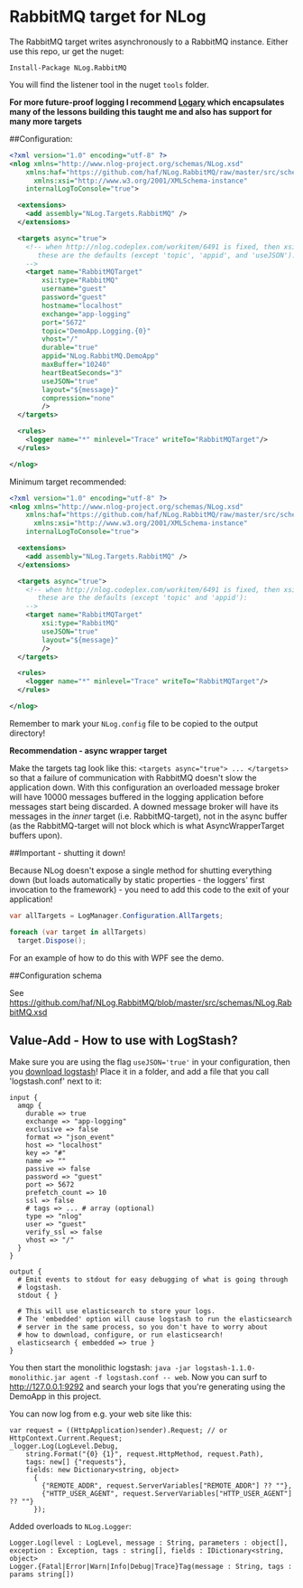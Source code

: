 # RabbitMQ target for NLog
 
The RabbitMQ target writes asynchronously to a RabbitMQ instance. Either use this repo, ur get the nuget:

`Install-Package NLog.RabbitMQ`

You will find the listener tool in the nuget `tools` folder.

**For more future-proof logging I recommend
[Logary](https://github.com/logary/logary) which encapsulates many of the
lessons building this taught me and also has support for many more targets**

##Configuration:

```xml
<?xml version="1.0" encoding="utf-8" ?>
<nlog xmlns="http://www.nlog-project.org/schemas/NLog.xsd"
    xmlns:haf="https://github.com/haf/NLog.RabbitMQ/raw/master/src/schemas/NLog.RabbitMQ.xsd"
      xmlns:xsi="http://www.w3.org/2001/XMLSchema-instance"
    internalLogToConsole="true">

  <extensions>
    <add assembly="NLog.Targets.RabbitMQ" />
  </extensions>

  <targets async="true">
    <!-- when http://nlog.codeplex.com/workitem/6491 is fixed, then xsi:type="haf:RabbitMQ" instead;
       these are the defaults (except 'topic', 'appid', and 'useJSON'): 
    -->
    <target name="RabbitMQTarget"
        xsi:type="RabbitMQ"
        username="guest" 
        password="guest" 
        hostname="localhost" 
        exchange="app-logging"
        port="5672"
        topic="DemoApp.Logging.{0}"
        vhost="/"
        durable="true"
        appid="NLog.RabbitMQ.DemoApp"
        maxBuffer="10240"
        heartBeatSeconds="3"
        useJSON="true"
        layout="${message}"
        compression="none"
        />
  </targets>

  <rules>
    <logger name="*" minlevel="Trace" writeTo="RabbitMQTarget"/>
  </rules>

</nlog>
```

Minimum target recommended:

```xml
<?xml version="1.0" encoding="utf-8" ?>
<nlog xmlns="http://www.nlog-project.org/schemas/NLog.xsd"
    xmlns:haf="https://github.com/haf/NLog.RabbitMQ/raw/master/src/schemas/NLog.RabbitMQ.xsd"
      xmlns:xsi="http://www.w3.org/2001/XMLSchema-instance"
    internalLogToConsole="true">

  <extensions>
    <add assembly="NLog.Targets.RabbitMQ" />
  </extensions>

  <targets async="true">
    <!-- when http://nlog.codeplex.com/workitem/6491 is fixed, then xsi:type="haf:RabbitMQ" instead;
       these are the defaults (except 'topic' and 'appid'): 
    -->
    <target name="RabbitMQTarget"
        xsi:type="RabbitMQ"
        useJSON="true"
        layout="${message}"
        />
  </targets>

  <rules>
    <logger name="*" minlevel="Trace" writeTo="RabbitMQTarget"/>
  </rules>

</nlog>
```

Remember to mark your `NLog.config` file to be copied to the output directory!

**Recommendation - async wrapper target**

Make the targets tag look like this: `<targets async="true"> ... </targets>` so that
a failure of communication with RabbitMQ doesn't slow the application down. With this configuration
an overloaded message broker will have 10000 messages buffered in the logging application
before messages start being discarded. A downed message broker will have its messages
in the *inner* target (i.e. RabbitMQ-target), not in the async buffer (as the RabbitMQ-target
will not block which is what AsyncWrapperTarget buffers upon).

##Important - shutting it down!

Because NLog doesn't expose a single method for shutting everything down (but loads automatically by static properties - the loggers' first invocation to the framework) - you need to add this code to the exit of your application!

```csharp
var allTargets = LogManager.Configuration.AllTargets;

foreach (var target in allTargets)
  target.Dispose();
```

For an example of how to do this with WPF see the demo.

##Configuration schema

See https://github.com/haf/NLog.RabbitMQ/blob/master/src/schemas/NLog.RabbitMQ.xsd

## Value-Add - How to use with LogStash?

Make sure you are using the flag `useJSON='true'` in your configuration, then you [download logstash](http://logstash.net/)! Place it in a folder, and add a file that you call 'logstash.conf' next to it:

```
input {
  amqp {
    durable => true
    exchange => "app-logging"
    exclusive => false
    format => "json_event"
    host => "localhost"
    key => "#"
    name => ""
    passive => false
    password => "guest"
    port => 5672
    prefetch_count => 10
    ssl => false
    # tags => ... # array (optional)
    type => "nlog"
    user => "guest"
    verify_ssl => false
    vhost => "/"
  }
}

output {
  # Emit events to stdout for easy debugging of what is going through
  # logstash.
  stdout { }

  # This will use elasticsearch to store your logs.
  # The 'embedded' option will cause logstash to run the elasticsearch
  # server in the same process, so you don't have to worry about
  # how to download, configure, or run elasticsearch!
  elasticsearch { embedded => true }
}
```

You then start the monolithic logstash: `java -jar logstash-1.1.0-monolithic.jar agent -f logstash.conf -- web`.
Now you can surf to http://127.0.0.1:9292 and search your logs that you're generating using the DemoApp in this project.

You can now log from e.g. your web site like this:

```
var request = ((HttpApplication)sender).Request; // or HttpContext.Current.Request;
_logger.Log(LogLevel.Debug,
    string.Format("{0} {1}", request.HttpMethod, request.Path),
    tags: new[] {"requests"},
    fields: new Dictionary<string, object>
      {
        {"REMOTE_ADDR", request.ServerVariables["REMOTE_ADDR"] ?? ""},
        {"HTTP_USER_AGENT", request.ServerVariables["HTTP_USER_AGENT"] ?? ""}
      });
```

Added overloads to `NLog.Logger`: 

```
Logger.Log(level : LogLevel, message : String, parameters : object[], exception : Exception, tags : string[], fields : IDictionary<string, object>
Logger.{Fatal|Error|Warn|Info|Debug|Trace}Tag(message : String, tags : params string[])
```
